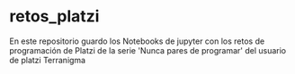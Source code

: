 # retos_platzi

En este repositorio guardo los Notebooks de jupyter con los retos de programación de Platzi de la serie 'Nunca pares de programar' del usuario de platzi Terranigma



